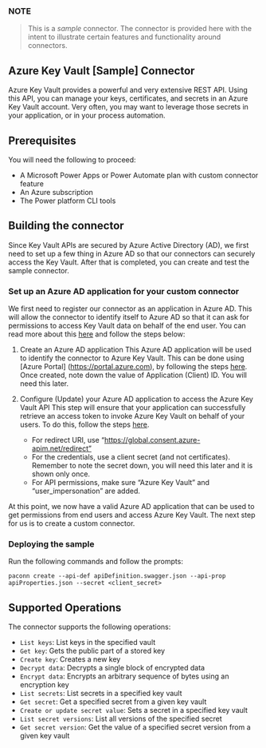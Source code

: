 
### NOTE
> This is a *sample* connector.  The connector is provided here with the intent to illustrate certain features and functionality around connectors.

## Azure Key Vault [Sample] Connector
Azure Key Vault provides a powerful and very extensive REST API.  Using this API, you can manage your keys, certificates, and secrets in an Azure Key Vault account.  Very often, you may want to leverage those secrets in your application, or in your process automation.



## Prerequisites
You will need the following to proceed:
* A Microsoft Power Apps or Power Automate plan with custom connector feature
* An Azure subscription
* The Power platform CLI tools

## Building the connector 
Since Key Vault APIs are secured by Azure Active Directory (AD), we first need to set up a few thing in Azure AD so that our connectors can securely access the Key Vault.  After that is completed, you can create and test the sample connector.

### Set up an Azure AD application for your custom connector
We first need to register our connector as an application in Azure AD.  This will allow the connector to identify itself to Azure AD so that it can ask for permissions to access Key Vault data on behalf of the end user.  You can read more about this [here](https://docs.microsoft.com/en-us/azure/active-directory/develop/authentication-scenarios) and follow the steps below:

1. Create an Azure AD application
This Azure AD application will be used to identify the connector to Azure Key Vault.  This can be done using [Azure Portal] (https://portal.azure.com), by following the steps [here](https://docs.microsoft.com/en-us/azure/active-directory/develop/quickstart-register-app).  Once created, note down the value of Application (Client) ID.  You will need this later.

2. Configure (Update) your Azure AD application to access the Azure Key Vault API
This step will ensure that your application can successfully retrieve an access token to invoke Azure Key Vault on behalf of your users.  To do this, follow the steps [here](https://docs.microsoft.com/en-us/azure/active-directory/develop/quickstart-configure-app-access-web-apis).
    - For redirect URI, use “https://global.consent.azure-apim.net/redirect”
    - For the credentials, use a client secret (and not certificates).  Remember to note the secret down, you will need this later and it is shown only once.
    - For API permissions, make sure “Azure Key Vault” and “user_impersonation” are added.
   
At this point, we now have a valid Azure AD application that can be used to get permissions from end users and access Azure Key Vault.  The next step for us is to create a custom connector.

### Deploying the sample
Run the following commands and follow the prompts:

```paconn
paconn create --api-def apiDefinition.swagger.json --api-prop apiProperties.json --secret <client_secret>
```

## Supported Operations
The connector supports the following operations:
* `List keys`: List keys in the specified vault
* `Get key`: Gets the public part of a stored key
* `Create key`: Creates a new key
* `Decrypt data`: Decrypts a single block of encrypted data
* `Encrypt data`: Encrypts an arbitrary sequence of bytes using an encryption key
* `List secrets`: List secrets in a specified key vault
* `Get secret`: Get a specified secret from a given key vault
* `Create or update secret value`: Sets a secret in a specified key vault
* `List secret versions`: List all versions of the specified secret
* `Get secret version`: Get the value of a specified secret version from a given key vault




